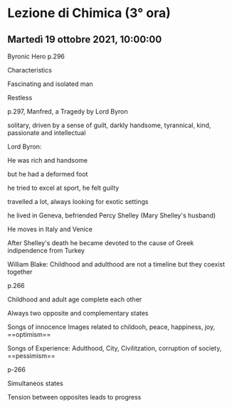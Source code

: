 #  Lezione di Chimica (3° ora)
## Martedì 19 ottobre 2021, 10:00:00


Byronic Hero p.296

Characteristics

Fascinating and isolated man

Restless

p.297, Manfred, a Tragedy by Lord Byron


solitary, driven by a sense of guilt, darkly handsome, tyrannical, kind, passionate and intellectual


Lord Byron:

He was rich and handsome

but he had a deformed foot

he tried to excel at sport, he felt guilty


travelled a lot, always looking for exotic settings


he lived in Geneva, befriended Percy Shelley (Mary Shelley's husband)


He moves in Italy and Venice


After Shelley's death he became devoted to the cause of Greek indipendence from Turkey


William Blake: Childhood and adulthood are not a timeline but they coexist together


p.266

Childhood and adult age complete each other

Always two opposite and complementary states


Songs of innocence Images related to childooh, peace, happiness, joy, ==optimism==

Songs of Experience: Adulthood, City, Civilitzation, corruption of society, ==pessimism==



p-266

Simultaneos states

Tension between opposites leads to progress
<!--stackedit_data:
eyJoaXN0b3J5IjpbMTgwNzgzMDQ1MiwyMzQ4MzcxMjUsLTIwMT
c0NDEwNTRdfQ==
-->
